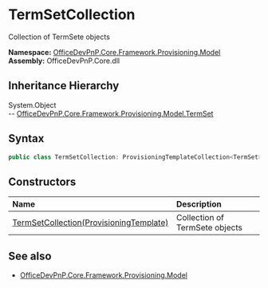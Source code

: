 # TermSetCollection
Collection of TermSete objects  

**Namespace:** [OfficeDevPnP.Core.Framework.Provisioning.Model](OfficeDevPnP.Core.Framework.Provisioning.Model.md)  
**Assembly:** OfficeDevPnP.Core.dll  
## Inheritance Hierarchy
System.Object  
--  [OfficeDevPnP.Core.Framework.Provisioning.Model.TermSet](OfficeDevPnP.Core.Framework.Provisioning.Model.TermSet.md)
## Syntax
```C#
public class TermSetCollection: ProvisioningTemplateCollection<TermSet>
```
## Constructors
|**Name**|**Description**|
|:-----|:-----|
| [TermSetCollection(ProvisioningTemplate)](OfficeDevPnP.Core.Framework.Provisioning.Model.TermSetCollection.ctor1.md) |  Collection of TermSete objects 
## See also
- [OfficeDevPnP.Core.Framework.Provisioning.Model](OfficeDevPnP.Core.Framework.Provisioning.Model.md)
